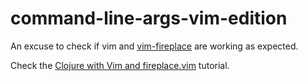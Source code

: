 # command-line-args-vim-edition

An excuse to check if vim and [vim-fireplace] are working as expected.

Check the [Clojure with Vim and fireplace.vim] tutorial.

[vim-fireplace]:https://github.com/tpope/vim-fireplace
[Clojure with Vim and fireplace.vim]:http://clojure-doc.org/articles/tutorials/vim_fireplace.html
